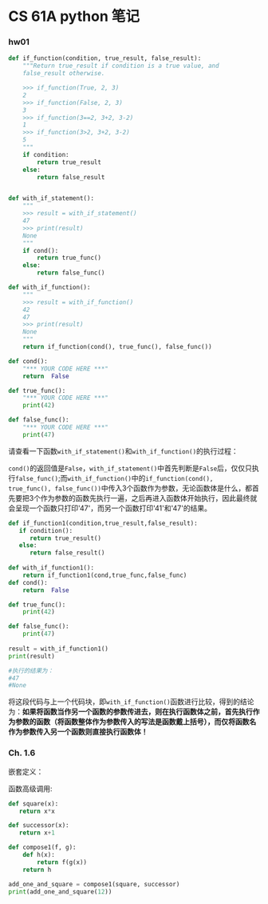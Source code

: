 # CS 61A python 笔记

### hw01

```python
def if_function(condition, true_result, false_result):
    """Return true_result if condition is a true value, and
    false_result otherwise.

    >>> if_function(True, 2, 3)
    2
    >>> if_function(False, 2, 3)
    3
    >>> if_function(3==2, 3+2, 3-2)
    1
    >>> if_function(3>2, 3+2, 3-2)
    5
    """
    if condition:
        return true_result
    else:
        return false_result


def with_if_statement():
    """
    >>> result = with_if_statement()
    47
    >>> print(result)
    None
    """
    if cond():
        return true_func()
    else:
        return false_func()

def with_if_function():
    """
    >>> result = with_if_function()
    42
    47
    >>> print(result)
    None
    """
    return if_function(cond(), true_func(), false_func())

def cond():
    "*** YOUR CODE HERE ***"
    return  False

def true_func():
    "*** YOUR CODE HERE ***"
    print(42)

def false_func():
    "*** YOUR CODE HERE ***"
    print(47)
```

请查看一下函数`with_if_statement()`和`with_if_function()`的执行过程：

`cond()`的返回值是`False`，`with_if_statement()`中首先判断是`False`后，仅仅只执行`false_func()`;而`with_if_function()`中的`if_function(cond(), true_func(), false_func())`中传入3个函数作为参数，无论函数体是什么，都首先要把3个作为参数的函数先执行一遍，之后再进入函数体开始执行，因此最终就会呈现一个函数只打印'47'，而另一个函数打印'41'和'47'的结果。

```python
def if_function1(condition,true_result,false_result):
   if condition():
      return true_result()
   else:
      return false_result()
      
def with_if_function1():
	return if_function1(cond,true_func,false_func)
def cond():
    return  False

def true_func():
    print(42)

def false_func():
    print(47)
    
result = with_if_function1()
print(result)

#执行的结果为：
#47
#None
```

将这段代码与上一个代码块，即`with_if_function()`函数进行比较，得到的结论为：**如果将函数当作另一个函数的参数传进去，则在执行函数体之前，首先执行作为参数的函数（将函数整体作为参数传入的写法是函数戴上括号），而仅将函数名作为参数传入另一个函数则直接执行函数体！**

### Ch. 1.6

嵌套定义：

函数高级调用:

```python
def square(x):
   return x*x

def successor(x):
   return x+1

def compose1(f, g):
    def h(x):
        return f(g(x))
    return h

add_one_and_square = compose1(square, successor)
print(add_one_and_square(12))
```

